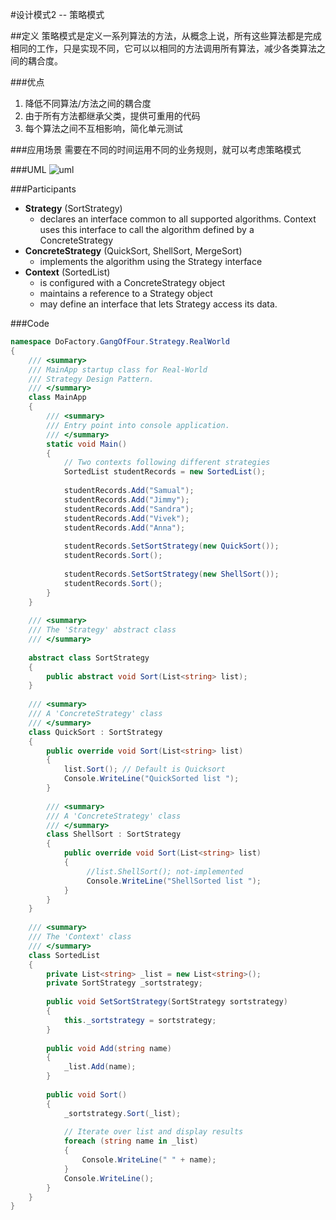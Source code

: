 #设计模式2 -- 策略模式


##定义
策略模式是定义一系列算法的方法，从概念上说，所有这些算法都是完成相同的工作，只是实现不同，它可以以相同的方法调用所有算法，减少各类算法之间的耦合度。

###优点
1. 降低不同算法/方法之间的耦合度
2. 由于所有方法都继承父类，提供可重用的代码
3. 每个算法之间不互相影响，简化单元测试


###应用场景
需要在不同的时间运用不同的业务规则，就可以考虑策略模式

###UML
![uml](http://www.dofactory.com/images/diagrams/net/strategy.gif)

###Participants
* __Strategy__  (SortStrategy)
	* declares an interface common to all supported algorithms. Context uses this interface to call the algorithm defined by a 
ConcreteStrategy
* __ConcreteStrategy__  (QuickSort, ShellSort, MergeSort)
	* implements the algorithm using the Strategy interface
* __Context__  (SortedList)
	* is configured with a ConcreteStrategy object
	* maintains a reference to a Strategy object
	* may define an interface that lets Strategy access its data.

###Code

~~~cs
namespace DoFactory.GangOfFour.Strategy.RealWorld
{
	/// <summary>
	/// MainApp startup class for Real-World 
	/// Strategy Design Pattern.
	/// </summary>
	class MainApp
	{
		/// <summary>
		/// Entry point into console application.
		/// </summary>
		static void Main()
		{
			// Two contexts following different strategies
			SortedList studentRecords = new SortedList();
			
			studentRecords.Add("Samual");
			studentRecords.Add("Jimmy");
			studentRecords.Add("Sandra");
			studentRecords.Add("Vivek");
			studentRecords.Add("Anna");
			
			studentRecords.SetSortStrategy(new QuickSort());
			studentRecords.Sort();
			
			studentRecords.SetSortStrategy(new ShellSort());
			studentRecords.Sort();
		}
	}
	
	/// <summary>
	/// The 'Strategy' abstract class
	/// </summary>
	
	abstract class SortStrategy
	{
		public abstract void Sort(List<string> list);
	}
	
	/// <summary>
	/// A 'ConcreteStrategy' class
	/// </summary>
	class QuickSort : SortStrategy	
	{
		public override void Sort(List<string> list)
		{
			list.Sort(); // Default is Quicksort
			Console.WriteLine("QuickSorted list ");
		}
		
		/// <summary>
		/// A 'ConcreteStrategy' class
		/// </summary>
		class ShellSort : SortStrategy
		{
			public override void Sort(List<string> list)
			{
				 //list.ShellSort(); not-implemented
				 Console.WriteLine("ShellSorted list ");
			}
		}
	}
	
	/// <summary>
	/// The 'Context' class
	/// </summary>
	class SortedList
	{
		private List<string> _list = new List<string>();
		private SortStrategy _sortstrategy;
		
		public void SetSortStrategy(SortStrategy sortstrategy)
		{
			this._sortstrategy = sortstrategy;
		}
		
		public void Add(string name)
		{
			_list.Add(name);
		}
		
		public void Sort()
		{
			_sortstrategy.Sort(_list);
			
			// Iterate over list and display results
			foreach (string name in _list)
			{
				Console.WriteLine(" " + name);
			}
			Console.WriteLine();
		}
	}
}

~~~